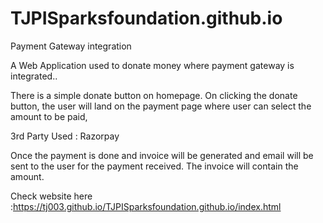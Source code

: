 # TJPISparksfoundation.github.io
Payment Gateway integration

A Web Application used to donate money where payment gateway is integrated..

There is a simple donate button on homepage. On clicking the donate button, the user will land on the payment page where user can select the amount to be paid,

3rd Party Used : Razorpay

Once the payment is done and invoice will be generated and email will be sent to the user for the payment received. The invoice will contain the amount.

Check website here :https://tj003.github.io/TJPISparksfoundation.github.io/index.html
